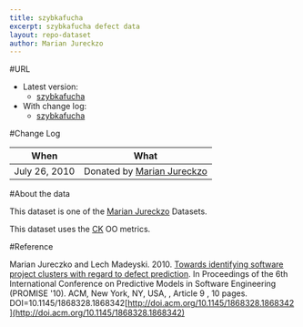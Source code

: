 ```yaml
---
title: szybkafucha
excerpt: szybkafucha defect data
layout: repo-dataset
author: Marian Jureckzo
---
```



#URL

  * Latest version: 
    * [szybkafucha](https://terapromise.csc.ncsu.edu:8443/svn/repo/defect/ck/szybkafucha/szybkafucha.csv)
  * With change log:
    * [szybkafucha](https://terapromise.csc.ncsu.edu:8443/svn/repo/defect/ck/szybkafucha/)

#Change Log

When | What
---- | ----
July 26, 2010 | Donated by [Marian Jureckzo](/repo/people/data-donors/promise3.html)

#About the data

This dataset is one of the [Marian Jureckzo](/repo/people/data-donors/promise3.html) Datasets.

This dataset uses the [CK](/repo/defect/ck) OO metrics.

#Reference

Marian Jureczko and Lech Madeyski. 2010. [Towards identifying software project clusters with regard to defect prediction](http://dl.acm.org/citation.cfm?id=1868328.1868342&coll=DL&dl=GUIDE&CFID=96280125&CFTOKEN=47274353). In
Proceedings of the 6th International Conference on Predictive
Models in Software Engineering (PROMISE '10). ACM, New York,
NY, USA, , Article 9 , 10 pages. DOI=10.1145/1868328.1868342[http://doi.acm.org/10.1145/1868328.1868342](http://doi.acm.org/10.1145/1868328.1868342)
